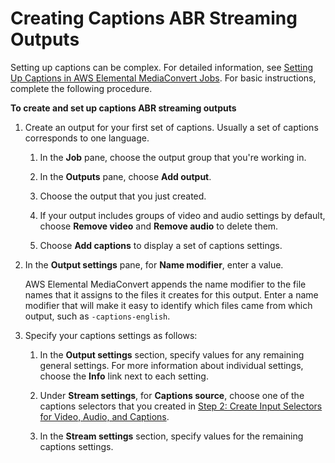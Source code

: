 # Creating Captions ABR Streaming Outputs<a name="captions-abr-streaming-outputs"></a>

Setting up captions can be complex\. For detailed information, see [Setting Up Captions in AWS Elemental MediaConvert Jobs](including-captions.md)\. For basic instructions, complete the following procedure\.

**To create and set up captions ABR streaming outputs**

1. Create an output for your first set of captions\. Usually a set of captions corresponds to one language\.

   1. In the **Job** pane, choose the output group that you're working in\.

   1. In the **Outputs** pane, choose **Add output**\. 

   1. Choose the output that you just created\.

   1. If your output includes groups of video and audio settings by default, choose **Remove video** and **Remove audio** to delete them\. 

   1. Choose **Add captions** to display a set of captions settings\.

1. In the **Output settings** pane, for **Name modifier**, enter a value\.

   AWS Elemental MediaConvert appends the name modifier to the file names that it assigns to the files it creates for this output\. Enter a name modifier that will make it easy to identify which files came from which output, such as `-captions-english`\.

1. Specify your captions settings as follows:

   1. In the **Output settings** section, specify values for any remaining general settings\. For more information about individual settings, choose the **Info** link next to each setting\.

   1. Under **Stream settings**, for **Captions source**, choose one of the captions selectors that you created in [Step 2: Create Input Selectors for Video, Audio, and Captions](create-selectors.md)\.

   1. In the **Stream settings** section, specify values for the remaining captions settings\. 